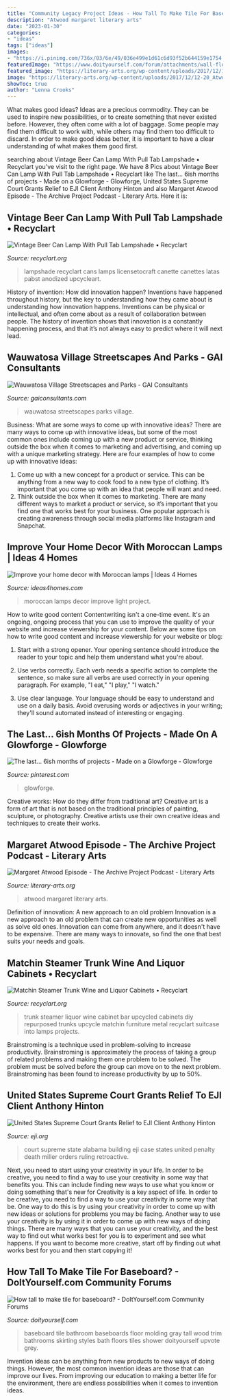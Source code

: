 ```yaml
---
title: "Community Legacy Project Ideas - How Tall To Make Tile For Baseboard?"
description: "Atwood margaret literary arts"
date: "2023-01-30"
categories:
- "ideas"
tags: ["ideas"]
images:
- "https://i.pinimg.com/736x/03/6e/49/036e499e1d61c6d93f52b644159e1754.jpg"
featuredImage: "https://www.doityourself.com/forum/attachments/wall-flooring-indoor-tiling/69356d1470605013-how-tall-make-tile-baseboard-20d1550a7476f88b40b67899d429345f.jpg"
featured_image: "https://literary-arts.org/wp-content/uploads/2017/12/12-20_Atwood_194.jpg"
image: "https://literary-arts.org/wp-content/uploads/2017/12/12-20_Atwood_194.jpg"
ShowToc: true
author: "Lenna Crooks"
---
```



What makes good ideas?
Ideas are a precious commodity. They can be used to inspire new possibilities, or to create something that never existed before. However, they often come with a lot of baggage. Some people may find them difficult to work with, while others may find them too difficult to discard. In order to make good ideas better, it is important to have a clear understanding of what makes them good first.

	

		
searching about Vintage Beer Can Lamp With Pull Tab Lampshade • Recyclart you've visit to the right page. We have 8 Pics about Vintage Beer Can Lamp With Pull Tab Lampshade • Recyclart like The last... 6ish months of projects - Made on a Glowforge - Glowforge, United States Supreme Court Grants Relief to EJI Client Anthony Hinton and also Margaret Atwood Episode - The Archive Project Podcast - Literary Arts. Here it is:
		
    
## Vintage Beer Can Lamp With Pull Tab Lampshade • Recyclart

<img loading=lazy src="https://www.recyclart.org/wp-content/uploads/2012/10/Monster-Lamp-3-600x800.jpg" onerror="this.onerror=null;this.src='https://tse3.mm.bing.net/th?id=OIP.P-dYohWh-PETSNHkIxE3zgHaJ4&amp;pid=15.1';" alt="Vintage Beer Can Lamp With Pull Tab Lampshade • Recyclart">

_Source: recyclart.org_

>lampshade recyclart cans lamps licensetocraft canette canettes latas pabst anodized upcycleart. 

	

History of invention: How did innovation happen?
Inventions have happened throughout history, but the key to understanding how they came about is understanding how innovation happens. Inventions can be physical or intellectual, and often come about as a result of collaboration between people. The history of invention shows that innovation is a constantly happening process, and that it’s not always easy to predict where it will next lead.

    
## Wauwatosa Village Streetscapes And Parks - GAI Consultants

<img loading=lazy src="https://gaiconsultants.com/wp-content/uploads/2019/01/Wauwatosa2018_03.jpg" onerror="this.onerror=null;this.src='https://tse3.mm.bing.net/th?id=OIP.ZDAIZt9OptE99pw4U_vvMwHaDt&amp;pid=15.1';" alt="Wauwatosa Village Streetscapes and Parks - GAI Consultants">

_Source: gaiconsultants.com_

>wauwatosa streetscapes parks village. 

	

Business: What are some ways to come up with innovative ideas?
There are many ways to come up with innovative ideas, but some of the most common ones include coming up with a new product or service, thinking outside the box when it comes to marketing and advertising, and coming up with a unique marketing strategy. Here are four examples of how to come up with innovative ideas: 
1. Come up with a new concept for a product or service. This can be anything from a new way to cook food to a new type of clothing. It’s important that you come up with an idea that people will want and need. 
2. Think outside the box when it comes to marketing. There are many different ways to market a product or service, so it’s important that you find one that works best for your business. One popular approach is creating awareness through social media platforms like Instagram and Snapchat.

    
## Improve Your Home Decor With Moroccan Lamps | Ideas 4 Homes

<img loading=lazy src="http://www.ideas4homes.com/wp-content/uploads/2015/05/moroccan-lamps-ideas-style-1024x683.jpg" onerror="this.onerror=null;this.src='https://tse2.mm.bing.net/th?id=OIP.V7cOdyMXCFDt01dPUut07wHaE8&amp;pid=15.1';" alt="Improve your home decor with Moroccan lamps | Ideas 4 Homes">

_Source: ideas4homes.com_

>moroccan lamps decor improve light project. 

	

How to write good content
Contentwriting isn't a one-time event. It's an ongoing, ongoing process that you can use to improve the quality of your website and increase viewership for your content. Below are some tips on how to write good content and increase viewership for your website or blog: 
1) Start with a strong opener. Your opening sentence should introduce the reader to your topic and help them understand what you're about. 

2) Use verbs correctly. Each verb needs a specific action to complete the sentence, so make sure all verbs are used correctly in your opening paragraph. For example, "I eat," "I play," "I watch." 

3) Use clear language. Your language should be easy to understand and use on a daily basis. Avoid overusing words or adjectives in your writing; they'll sound automated instead of interesting or engaging.

    
## The Last... 6ish Months Of Projects - Made On A Glowforge - Glowforge

<img loading=lazy src="https://i.pinimg.com/736x/03/6e/49/036e499e1d61c6d93f52b644159e1754.jpg" onerror="this.onerror=null;this.src='https://tse3.mm.bing.net/th?id=OIP.6sayAp_R4S45w_n6kzwuCAHaHa&amp;pid=15.1';" alt="The last... 6ish months of projects - Made on a Glowforge - Glowforge">

_Source: pinterest.com_

>glowforge. 

	

Creative works: How do they differ from traditional art?
Creative art is a form of art that is not based on the traditional principles of painting, sculpture, or photography. Creative artists use their own creative ideas and techniques to create their works.

    
## Margaret Atwood Episode - The Archive Project Podcast - Literary Arts

<img loading=lazy src="https://literary-arts.org/wp-content/uploads/2017/12/12-20_Atwood_194.jpg" onerror="this.onerror=null;this.src='https://tse2.mm.bing.net/th?id=OIP.1t7-qETtWxML_7FhNcy5OQHaLH&amp;pid=15.1';" alt="Margaret Atwood Episode - The Archive Project Podcast - Literary Arts">

_Source: literary-arts.org_

>atwood margaret literary arts. 

	

Definition of innovation: A new approach to an old problem
Innovation is a new approach to an old problem that can create new opportunities as well as solve old ones. Innovation can come from anywhere, and it doesn't have to be expensive. There are many ways to innovate, so find the one that best suits your needs and goals.

    
## Matchin Steamer Trunk Wine And Liquor Cabinets • Recyclart

<img loading=lazy src="https://www.recyclart.org/wp-content/uploads/2013/07/IMG_0416-597x800.jpg" onerror="this.onerror=null;this.src='https://tse3.mm.bing.net/th?id=OIP.XJ-MIT2unGagXFAHMsrkQwHaJ7&amp;pid=15.1';" alt="Matchin Steamer Trunk Wine and Liquor Cabinets • Recyclart">

_Source: recyclart.org_

>trunk steamer liquor wine cabinet bar upcycled cabinets diy repurposed trunks upcycle matchin furniture metal recyclart suitcase into lamps projects. 

	

Brainstroming is a technique used in problem-solving to increase productivity. Brainstroming is approximately the process of taking a group of related problems and making them one problem to be solved. The problem must be solved before the group can move on to the next problem. Brainstroming has been found to increase productivity by up to 50%.

    
## United States Supreme Court Grants Relief To EJI Client Anthony Hinton

<img loading=lazy src="https://eji.org/wp-content/uploads/2019/10/united-states-supreme-court-building_5.jpg" onerror="this.onerror=null;this.src='https://tse4.mm.bing.net/th?id=OIP.yuM3AQsGYqgIkCHc-20dvQHaDj&amp;pid=15.1';" alt="United States Supreme Court Grants Relief to EJI Client Anthony Hinton">

_Source: eji.org_

>court supreme state alabama building eji case states united penalty death miller orders ruling retroactive. 

	

Next, you need to start using your creativity in your life. In order to be creative, you need to find a way to use your creativity in some way that benefits you. This can include finding new ways to use what you know or doing something that's new for
Creativity is a key aspect of life. In order to be creative, you need to find a way to use your creativity in some way that be. One way to do this is by using your creativity in order to come up with new ideas or solutions for problems you may be facing. Another way to use your creativity is by using it in order to come up with new ways of doing things. There are many ways that you can use your creativity, and the best way to find out what works best for you is to experiment and see what happens. If you want to become more creative, start off by finding out what works best for you and then start copying it!

    
## How Tall To Make Tile For Baseboard? - DoItYourself.com Community Forums

<img loading=lazy src="https://www.doityourself.com/forum/attachments/wall-flooring-indoor-tiling/69356d1470605013-how-tall-make-tile-baseboard-20d1550a7476f88b40b67899d429345f.jpg" onerror="this.onerror=null;this.src='https://tse2.mm.bing.net/th?id=OIP.Iup52y3ZNt8UQQjCcVK9TgAAAA&amp;pid=15.1';" alt="How tall to make tile for baseboard? - DoItYourself.com Community Forums">

_Source: doityourself.com_

>baseboard tile bathroom baseboards floor molding gray tall wood trim bathrooms skirting styles bath floors tiles shower doityourself upvote grey. 

	

Invention ideas can be anything from new products to new ways of doing things. However, the most common invention ideas are those that can improve our lives. From improving our education to making a better life for the environment, there are endless possibilities when it comes to invention ideas.

